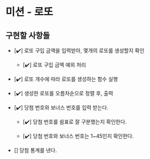 # 미션 - 로또

## 구현할 사항들   

- [✔️] 로또 구입 금액을 입력받아, 몇개의 로또를 생성할지 확인     
  - [✔️] 로또 구입 금액 예외 처리

- [✔️] 로또 개수에 따라 로또를 생성하는 함수 실행     

- [✔️] 생성한 로또를 오름차순으로 정렬 후, 출력     

- [✔️] 당첨 번호와 보너스 번호를 입력 받는다.    

  - [✔️] 당첨 번호를 쉼표로 잘 구분했는지 확인한다.   

  - [✔️] 당첨 번호와 보너스 번호는 1~45인지 확인한다.        

- [] 당첨 통계를 낸다.   




